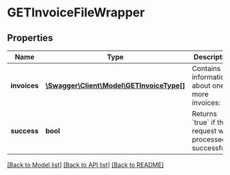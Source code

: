 # GETInvoiceFileWrapper

## Properties
Name | Type | Description | Notes
------------ | ------------- | ------------- | -------------
**invoices** | [**\Swagger\Client\Model\GETInvoiceType[]**](GETInvoiceType.md) | Contains information about one or more invoices: | [optional] 
**success** | **bool** | Returns &#x60;true&#x60; if the request was processed successfully. | [optional] 

[[Back to Model list]](../README.md#documentation-for-models) [[Back to API list]](../README.md#documentation-for-api-endpoints) [[Back to README]](../README.md)


